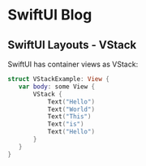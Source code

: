 # SwiftUI Blog

## SwiftUI Layouts - VStack

SwiftUI has container views as VStack:

```swift
struct VStackExample: View {
   var body: some View {
       VStack {
           Text("Hello")
           Text("World")
           Text("This")
           Text("is")
           Text("Hello")
       }
   }
}
```
